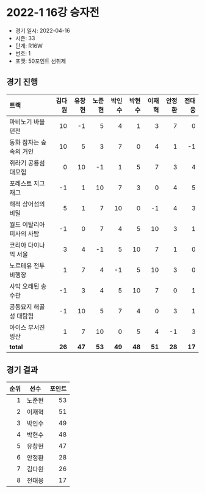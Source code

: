# 2022-1 16강 승자전

- 경기 일시: 2022-04-16
- 시즌: 33
- 단계: R16W
- 번호: 1
- 포맷: 50포인트 선취제





## 경기 진행

| 트랙 | 김다원 | 유창현 | 노준현 | 박인수 | 박현수 | 이재혁 | 안정환 | 전대웅 |
|:---|---:|---:|---:|---:|---:|---:|---:|---:|
| 마비노기 바올 던전 | 10 | -1 | 5 | 4 | 1 | 3 | 7 | 0 |
| 동화 잠자는 숲속의 거인 | 10 | 5 | 3 | 7 | 0 | 4 | 1 | -1 |
| 쥐라기 공룡섬 대모험 | 0 | 10 | -1 | 1 | 5 | 7 | 3 | 4 |
| 포레스트 지그재그 | -1 | 1 | 10 | 7 | 3 | 0 | 4 | 5 |
| 해적 상어섬의 비밀 | 5 | 1 | 7 | 10 | 0 | -1 | 4 | 3 |
| 월드 이탈리아 피사의 사탑 | -1 | 0 | 7 | 4 | 5 | 10 | 3 | 1 |
| 코리아 다이나믹 서울 | 3 | 4 | -1 | 5 | 10 | 7 | 1 | 0 |
| 노르테유 전투비행장 | 1 | 7 | 4 | -1 | 5 | 10 | 3 | 0 |
| 사막 오래된 송수관 | -1 | 3 | 4 | 5 | 10 | 7 | 0 | 1 |
| 공동묘지 해골성 대탐험 | -1 | 10 | 5 | 7 | 4 | 0 | 3 | 1 |
| 아이스 부서진 빙산 | 1 | 7 | 10 | 0 | 5 | 4 | -1 | 3 |
| __total__ | __26__ | __47__ | __53__ | __49__ | __48__ | __51__ | __28__ | __17__ |




## 경기 결과

| 순위 | 선수 | 포인트 |
|---:|:---:|---:|
| 1 | 노준현 | 53 |
| 2 | 이재혁 | 51 |
| 3 | 박인수 | 49 |
| 4 | 박현수 | 48 |
| 5 | 유창현 | 47 |
| 6 | 안정환 | 28 |
| 7 | 김다원 | 26 |
| 8 | 전대웅 | 17 |


